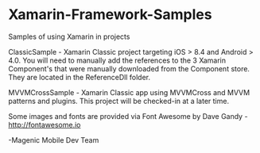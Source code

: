# Xamarin-Framework-Samples

Samples of using Xamarin  in projects

ClassicSample - Xamarin Classic project targeting iOS > 8.4 and Android > 4.0.  You will need to manually add the references to the 3 Xamarin Component's that were manually downloaded from the Component store.  They are located in the ReferenceDll folder.

MVVMCrossSample - Xamarin Classic app using MVVMCross and MVVM patterns and plugins.  This project will be checked-in at a later time.

Some images and fonts are provided via Font Awesome by Dave Gandy - http://fontawesome.io

-Magenic Mobile Dev Team
